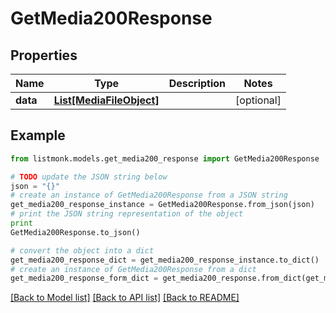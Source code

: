 # GetMedia200Response


## Properties
Name | Type | Description | Notes
------------ | ------------- | ------------- | -------------
**data** | [**List[MediaFileObject]**](MediaFileObject.md) |  | [optional] 

## Example

```python
from listmonk.models.get_media200_response import GetMedia200Response

# TODO update the JSON string below
json = "{}"
# create an instance of GetMedia200Response from a JSON string
get_media200_response_instance = GetMedia200Response.from_json(json)
# print the JSON string representation of the object
print
GetMedia200Response.to_json()

# convert the object into a dict
get_media200_response_dict = get_media200_response_instance.to_dict()
# create an instance of GetMedia200Response from a dict
get_media200_response_form_dict = get_media200_response.from_dict(get_media200_response_dict)
```
[[Back to Model list]](../README.md#documentation-for-models) [[Back to API list]](../README.md#documentation-for-api-endpoints) [[Back to README]](../README.md)


